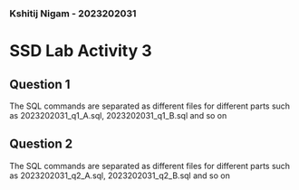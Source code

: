 ### Kshitij Nigam - 2023202031
# SSD Lab Activity 3

## Question 1

The SQL commands are separated as different files for different parts
such as 
2023202031_q1_A.sql, 2023202031_q1_B.sql and so on 

## Question 2

The SQL commands are separated as different files for different parts
such as 
2023202031_q2_A.sql, 2023202031_q2_B.sql and so on
 